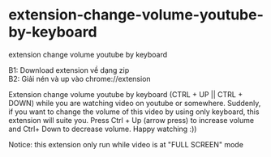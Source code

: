 # extension-change-volume-youtube-by-keyboard
extension change volume youtube by keyboard

B1: Download extension về dạng zip
<br>
B2: Giải nén và up vào chrome://extension


Extension change volume youtube by keyboard (CTRL + UP || CTRL + DOWN)
while you are watching video on youtube or somewhere. Suddenly, if you want to change the volume of this video by using only keyboard, this extension will suite you. Press Ctrl + Up (arrow press) to increase volume and Ctrl+ Down to decrease volume. Happy watching :))

Notice: this extension only run while video is at "FULL SCREEN" mode
